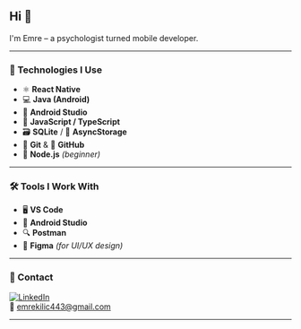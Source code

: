## Hi 👋

I'm Emre – a psychologist turned mobile developer.  

---

### 🚀 Technologies I Use

- ⚛️ **React Native**  
- 💻 **Java (Android)**  
- 🧱 **Android Studio**  
- 📜 **JavaScript / TypeScript**  
- 🗃️ **SQLite** / 🧠 **AsyncStorage**  
- 🔧 **Git** & 🐙 **GitHub**  
- 🧪 **Node.js** *(beginner)*  

---

### 🛠 Tools I Work With

- 🖥️ **VS Code**  
- 📱 **Android Studio**  
- 🔍 **Postman**  
- 🎨 **Figma** *(for UI/UX design)*  

---

### 💬 Contact

[![LinkedIn](https://img.shields.io/badge/LinkedIn-emrekilic96-blue?logo=linkedin&style=flat-square)](https://www.linkedin.com/in/emrekilic96/)  
📧 [emrekilic443@gmail.com](mailto:emrekilic443@gmail.com)

---

